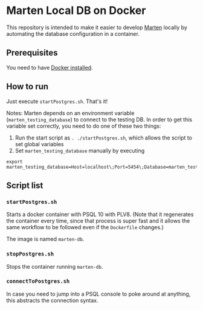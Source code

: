 # Marten Local DB on Docker

This repository is intended to make it easier to develop [Marten](https://github.com/JasperFx/marten) locally by automating the database configuration in a container.

## Prerequisites

You need to have [Docker installed](https://www.docker.com/get-started).

## How to run

Just execute `startPostgres.sh`. That's it!

Notes: Marten depends on an environment variable (`marten_testing_database`) to connect to the testing DB. In order to get this variable set correctly, you need to do one of these two things:

1. Run the start script as `. ./startPostgres.sh`, which allows the script to set global variables
2. Set `marten_testing_database` manually by executing

```
export marten_testing_database=Host=localhost\;Port=5454\;Database=marten_test\;Username=postgres\;Password=Password12!
```

## Script list

### `startPostgres.sh`

Starts a docker container with PSQL 10 with PLV8. (Note that it regenerates the container every time, since that process is super fast and it allows the same workflow to be followed even if the `Dockerfile` changes.)

The image is named `marten-db`.

### `stopPostgres.sh`

Stops the container running `marten-db`.

### `connectToPostgres.sh`

In case you need to jump into a PSQL console to poke around at anything, this abstracts the connection syntax.
